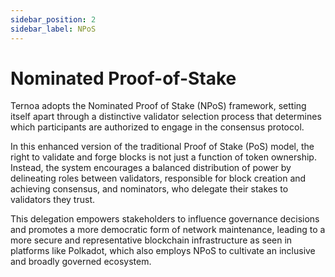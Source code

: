 ```yaml
---
sidebar_position: 2
sidebar_label: NPoS
---
```


# Nominated Proof-of-Stake

Ternoa adopts the Nominated Proof of Stake (NPoS) framework, setting itself apart through a distinctive validator selection process that determines which participants are authorized to engage in the consensus protocol. 

In this enhanced version of the traditional Proof of Stake (PoS) model, the right to validate and forge blocks is not just a function of token ownership. Instead, the system encourages a balanced distribution of power by delineating roles between validators, responsible for block creation and achieving consensus, and nominators, who delegate their stakes to validators they trust. 

This delegation empowers stakeholders to influence governance decisions and promotes a more democratic form of network maintenance, leading to a more secure and representative blockchain infrastructure as seen in platforms like Polkadot, which also employs NPoS to cultivate an inclusive and broadly governed ecosystem.
